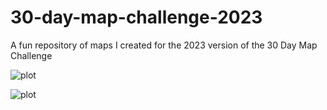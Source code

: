 # 30-day-map-challenge-2023
A fun repository of maps I created for the 2023 version of the 30 Day Map Challenge

![plot]()

![plot]()
